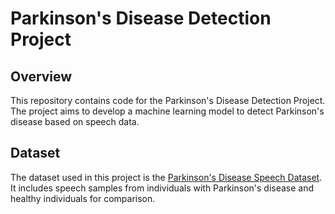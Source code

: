 # Parkinson's Disease Detection Project

## Overview

This repository contains code for the Parkinson's Disease Detection Project. The project aims to develop a machine learning model to detect Parkinson's disease based on speech data.

## Dataset

The dataset used in this project is the [Parkinson's Disease Speech Dataset](https://archive.ics.uci.edu/dataset/174/parkinsons). It includes speech samples from individuals with Parkinson's disease and healthy individuals for comparison.
